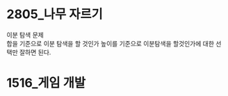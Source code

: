 # 2805_나무 자르기
이분 탐색 문제      
합을 기준으로 이분 탐색을 할 것인가 높이를 기준으로 이분탐색을 할것인가에 대한 선택만 잘하면 된다.

# 1516_게임 개발 
